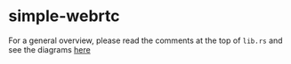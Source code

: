 # simple-webrtc

For a general overview, please read the comments at the top of `lib.rs` and see the diagrams [here](https://github.com/Satellite-im/simple-webrtc/wiki/Diagrams)